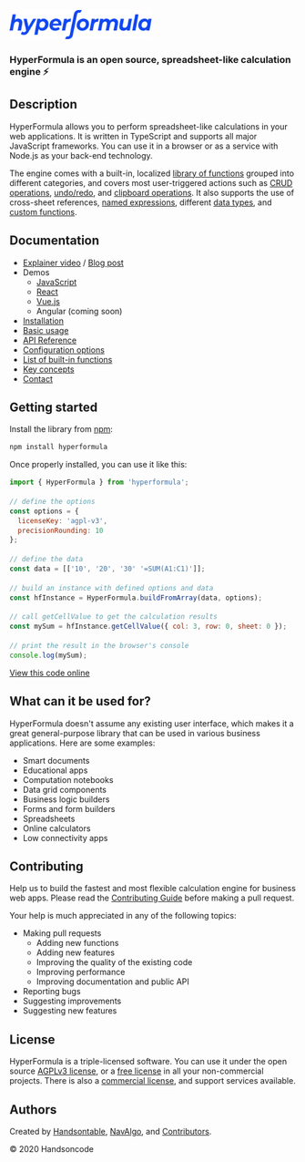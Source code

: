 <a href="https://handsontable.github.io/hyperformula/"><img src="./github-hf-logo-blue.svg" width="250" height="51" alt="HyperFormula"/></a>

### HyperFormula is an open source, spreadsheet-like calculation engine ⚡

## Description

HyperFormula allows you to perform spreadsheet-like calculations in your web applications. It is written in TypeScript and supports all major JavaScript frameworks. You can use it in a browser or as a service with Node.js as your back-end technology.

The engine comes with a built-in, localized [library of functions](https://handsontable.github.io/hyperformula/guide/built-in-functions.html) grouped into different categories, and covers most user-triggered actions such as [CRUD operations](https://handsontable.github.io/hyperformula/guide/crud-operations.html), [undo/redo](https://handsontable.github.io/hyperformula/guide/undo-redo.html), and [clipboard operations](https://handsontable.github.io/hyperformula/guide/clipboard-operations.html). It also supports the use of cross-sheet references, [named expressions](https://handsontable.github.io/hyperformula/guide/named-ranges.html), different [data types](https://handsontable.github.io/hyperformula/guide/types-of-data.html), and [custom functions](https://handsontable.github.io/hyperformula/guide/creating-custom-functions.html).

## Documentation

- [Explainer video](https://www.youtube.com/watch?v=JJXUmACTDdk) / [Blog post](https://handsontable.com/blog/articles/2020/6/introducing-hyperformula-fast-javascript-calculation-engine)
- Demos
  - [JavaScript](https://handsontable.github.io/hyperformula/guide/demo.html)
  - [React](https://handsontable.github.io/hyperformula/guide/integration-with-react.html)
  - [Vue.js](https://handsontable.github.io/hyperformula/guide/integration-with-vue.html)
  - Angular (coming soon)
- [Installation](https://handsontable.github.io/hyperformula/guide/client-side.html)
- [Basic usage](https://handsontable.github.io/hyperformula/guide/basic-usage.html)
- [API Reference](https://handsontable.github.io/hyperformula/api/)
- [Configuration options](https://handsontable.github.io/hyperformula/guide/configuration-options.html)
- [List of built-in functions](https://handsontable.github.io/hyperformula/guide/built-in-functions.html)
- [Key concepts](https://handsontable.github.io/hyperformula/guide/key-concepts.html)
- [Contact](https://handsontable.github.io/hyperformula/guide/contact.html)

## Getting started

Install the library from [npm](https://www.npmjs.com/package/hyperformula):

```js
npm install hyperformula
```

Once properly installed, you can use it like this:

```js
import { HyperFormula } from 'hyperformula';

// define the options
const options = {
  licenseKey: 'agpl-v3',
  precisionRounding: 10
};

// define the data
const data = [['10', '20', '30' '=SUM(A1:C1)']];

// build an instance with defined options and data 
const hfInstance = HyperFormula.buildFromArray(data, options);

// call getCellValue to get the calculation results
const mySum = hfInstance.getCellValue({ col: 3, row: 0, sheet: 0 });

// print the result in the browser's console
console.log(mySum);
```

[View this code online](https://codesandbox.io/s/github/handsontable/hyperformula-demos/tree/develop/basic-usage)

## What can it be used for?

HyperFormula doesn't assume any existing user interface, which makes it a great general-purpose library that can be used in various business applications. Here are some examples:

- Smart documents
- Educational apps
- Computation notebooks
- Data grid components
- Business logic builders
- Forms and form builders
- Spreadsheets
- Online calculators
- Low connectivity apps

## Contributing

Help us to build the fastest and most flexible calculation engine for business web apps. Please read the [Contributing Guide]() before making a pull request.

Your help is much appreciated in any of the following topics:

- Making pull requests
  - Adding new functions
  - Adding new features
  - Improving the quality of the existing code
  - Improving performance
  - Improving documentation and public API
- Reporting bugs
- Suggesting improvements
- Suggesting new features

## License

HyperFormula is a triple-licensed software. You can use it under the open source [AGPLv3 license](https://github.com/handsontable/hyperformula/blob/master/agpl-3.0.txt), or a [free license](https://github.com/handsontable/hyperformula/blob/master/non-commercial-license.pdf) in all your non-commercial projects. There is also a [commercial license](https://handsontable.github.io/hyperformula/guide/contact.html), and support services available.

## Authors

Created by [Handsontable](https://handsontable.com), [NavAlgo](https://www.navalgo.com/en/), and [Contributors](https://github.com/handsontable/hyperformula/graphs/contributors).

© 2020 Handsoncode